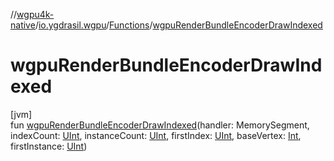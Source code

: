 //[wgpu4k-native](../../../index.md)/[io.ygdrasil.wgpu](../index.md)/[Functions](index.md)/[wgpuRenderBundleEncoderDrawIndexed](wgpu-render-bundle-encoder-draw-indexed.md)

# wgpuRenderBundleEncoderDrawIndexed

[jvm]\
fun [wgpuRenderBundleEncoderDrawIndexed](wgpu-render-bundle-encoder-draw-indexed.md)(handler: MemorySegment, indexCount: [UInt](https://kotlinlang.org/api/core/kotlin-stdlib/kotlin/-u-int/index.html), instanceCount: [UInt](https://kotlinlang.org/api/core/kotlin-stdlib/kotlin/-u-int/index.html), firstIndex: [UInt](https://kotlinlang.org/api/core/kotlin-stdlib/kotlin/-u-int/index.html), baseVertex: [Int](https://kotlinlang.org/api/core/kotlin-stdlib/kotlin/-int/index.html), firstInstance: [UInt](https://kotlinlang.org/api/core/kotlin-stdlib/kotlin/-u-int/index.html))